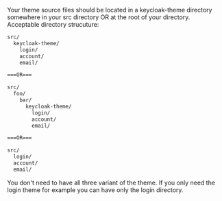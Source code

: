 Your theme source files should be located in a keycloak-theme directory somewhere in your src directory OR at the root of your directory.  
Acceptable directory strucuture:

```txt
src/
  keycloak-theme/
    login/
    account/
    email/

===OR===

src/
  foo/
    bar/
      keycloak-theme/
        login/
        account/
        email/

===OR===

src/
  login/
  account/
  email/
```

You don't need to have all three variant of the theme. If you only need the login theme for example you can have only the login directory.

